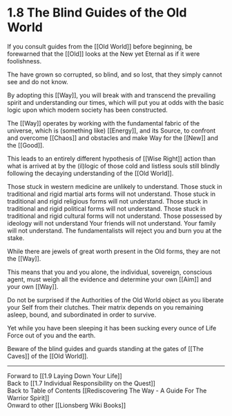 # 1.8 The Blind Guides of the Old World

If you consult guides from the [[Old World]] before beginning, be forewarned that the [[Old]] looks at the New yet Eternal as if it were foolishness. 

The have grown so corrupted, so blind, and so lost, that they simply cannot see and do not know. 

By adopting this [[Way]], you will break with and transcend the prevailing spirit and understanding our times, which will put you at odds with the basic logic upon which modern society has been constructed. 

The [[Way]] operates by working with the fundamental fabric of the universe, which is (something like) [[Energy]], and its Source, to confront and overcome [[Chaos]] and obstacles and make Way for the [[New]] and the [[Good]]. 

This leads to an entirely different hypothesis of [[Wise Right]] action than what is arrived at by the (il)logic of those cold and listless souls still blindly following the decaying understanding of the [[Old World]].

Those stuck in western medicine are unlikely to understand. Those stuck in traditional and rigid martial arts forms will not understand. Those stuck in traditional and rigid religious forms will not understand. Those stuck in traditional and rigid political forms will not understand. Those stuck in traditional and rigid cultural forms will not understand. Those possessed by ideology will not understand Your friends will not understand. Your family will not understand. The fundamentalists will reject you and burn you at the stake. 

While there are jewels of great worth present in the Old forms, they are not the [[Way]]. 

This means that you and you alone, the individual, sovereign, conscious agent, must weigh all the evidence and determine your own [[Aim]] and your own [[Way]]. 

Do not be surprised if the Authorities of the Old World object as you liberate your Self from their clutches. Their matrix depends on you remaining asleep, bound, and subordinated in order to survive. 

Yet while you have been sleeping it has been sucking every ounce of Life Force out of you and the earth. 

Beware of the blind guides and guards standing at the gates of [[The Caves]] of the [[Old World]]. 

____
Forward to [[1.9 Laying Down Your Life]]  
Back to [[1.7 Individual Responsibility on the Quest]]  
Back to Table of Contents [[Rediscovering The Way - A Guide For The Warrior Spirit]]  
Onward to other [[Lionsberg Wiki Books]]  



